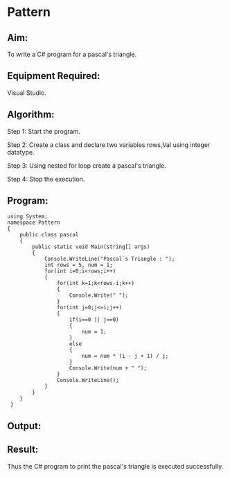 # Pattern

## Aim:

To write a C# program for a pascal's triangle.

## Equipment Required:

Visual Studio.

## Algorithm:

Step 1: Start the program.

Step 2: Create a class and declare two variables rows,Val using integer datatype.

Step 3: Using nested for loop create a pascal's triangle.

Step 4: Stop the execution.

## Program:
```
using System;
namespace Pattern
{
    public class pascal
    {
        public static void Main(string[] args)
        {
            Console.WriteLine("Pascal`s Triangle : ");
            int rows = 5, num = 1;
            for(int i=0;i<rows;i++)
            {
                for(int k=1;k<rows-i;k++)
                {
                    Console.Write(" ");
                }
                for(int j=0;j<=i;j++)
                {
                    if(i==0 || j==0)
                    {
                        num = 1;
                    }
                    else
                    {
                        num = num * (i - j + 1) / j;
                    }
                    Console.Write(num + " ");
                }
                Console.WriteLine();
            }
        }
    }
 }
```

## Output:



## Result:

Thus the C# program to print the pascal's triangle is executed successfully.
